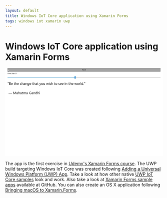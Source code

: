 ```yaml
---
layout: default
title: Windows IoT Core application using Xamarin Forms
tags: windows iot xamarin uwp
---
```


# Windows IoT Core application using Xamarin Forms

![Screenshot of my first Windows 10 IoT Core Xamarin Forms application running on a Raspberry Pi 3](/assets/img/xamarin-forms-uwp.jpg)

The app is the first exercise in [Udemy's Xamarin Forms course](https://www.udemy.com/xamarin-forms-course). The UWP build targeting Windows IoT Core was created following [Adding a Universal Windows Platform (UWP) App](https://developer.xamarin.com/guides/xamarin-forms/platform-features/windows/installation/universal/). Take a look at how other native [UWP IoT Core samples](https://github.com/Microsoft/Windows-iotcore-samples) look and work. Also take a look at [Xamarin Forms sample apps](https://github.com/xamarin/xamarin-forms-samples) available at GitHub. You can also create an OS X application following [Bringing macOS to Xamarin.Forms](https://blog.xamarin.com/preview-bringing-macos-to-xamarin-forms/).
